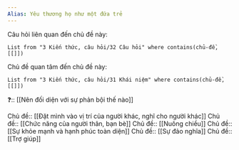 ```yaml
---
Alias: Yêu thương họ như một đứa trẻ
---
```

Câu hỏi liên quan đến chủ đề này:
```dataview
List from "3 Kiến thức, câu hỏi/32 Câu hỏi" where contains(chủ-đề,[[]]) 
```

Chủ đề quan tâm đến chủ đề này:
```dataview
List from "3 Kiến thức, câu hỏi/31 Khái niệm" where contains(chủ-đề,[[]]) 
```

❓:: [[Nên đối diện với sự phản bội thế nào]]

Chủ đề:: [[Đặt mình vào vị trí của người khác, nghĩ cho người khác]]
Chủ đề:: [[Chức năng của người thân, bạn bè]]
Chủ đề:: [[Nuông chiều]]
Chủ đề:: [[Sự khỏe mạnh và hạnh phúc toàn diện]]
Chủ đề:: [[Sự đảo nghĩa]]
Chủ đề:: [[Trợ giúp]]
